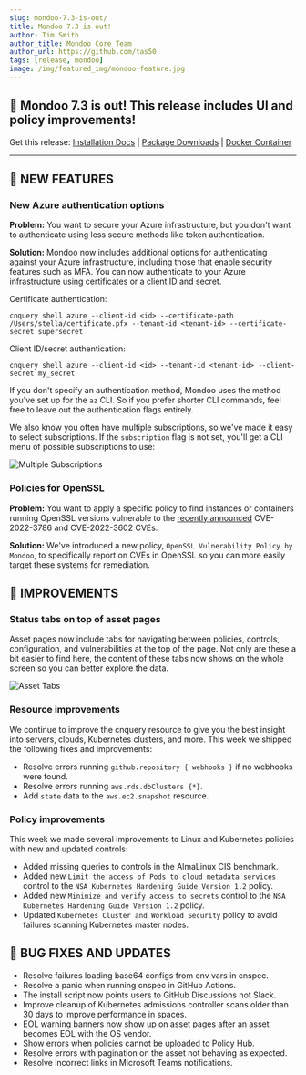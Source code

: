 ```yaml
---
slug: mondoo-7.3-is-out/
title: Mondoo 7.3 is out!
author: Tim Smith
author_title: Mondoo Core Team
author_url: https://github.com/tas50
tags: [release, mondoo]
image: /img/featured_img/mondoo-feature.jpg
---
```


## 🥳 Mondoo 7.3 is out! This release includes UI and policy improvements!

Get this release: [Installation Docs](/cnspec/) | [Package Downloads](https://releases.mondoo.com/mondoo/) | [Docker Container](https://hub.docker.com/r/mondoo/client)

---

## 🎉 NEW FEATURES

### New Azure authentication options

**Problem:** You want to secure your Azure infrastructure, but you don't want to authenticate using less secure methods like token authentication.

**Solution:** Mondoo now includes additional options for authenticating against your Azure infrastructure, including those that enable security features such as MFA. You can now authenticate to your Azure infrastructure using certificates or a client ID and secret.

Certificate authentication:

```shell
cnquery shell azure --client-id <id> --certificate-path /Users/stella/certificate.pfx --tenant-id <tenant-id> --certificate-secret supersecret
```

Client ID/secret authentication:

```shell
cnquery shell azure --client-id <id> --tenant-id <tenant-id> --client-secret my_secret
```

If you don't specify an authentication method, Mondoo uses the method you've set up for the `az` CLI. So if you prefer shorter CLI commands, feel free to leave out the authentication flags entirely.

We also know you often have multiple subscriptions, so we've made it easy to select subscriptions. If the `subscription` flag is not set, you'll get a CLI menu of possible subscriptions to use:

![Multiple Subscriptions](/img/releases/2022-11-08-mondoo-7.3-is-out/multiple_subs.png)

### Policies for OpenSSL

**Problem:** You want to apply a specific policy to find instances or containers running OpenSSL versions vulnerable to the [recently announced](https://www.openssl.org/blog/blog/2022/11/01/email-address-overflows/) CVE-2022-3786 and CVE-2022-3602 CVEs.

**Solution:** We've introduced a new policy, `OpenSSL Vulnerability Policy by Mondoo`, to specifically report on CVEs in OpenSSL so you can more easily target these systems for remediation.

## 🧹 IMPROVEMENTS

### Status tabs on top of asset pages

Asset pages now include tabs for navigating between policies, controls, configuration, and vulnerabilities at the top of the page. Not only are these a bit easier to find here, the content of these tabs now shows on the whole screen so you can better explore the data.

![Asset Tabs](/img/releases/2022-11-08-mondoo-7.3-is-out/tabs.png)

### Resource improvements

We continue to improve the cnquery resource to give you the best insight into servers, clouds, Kubernetes clusters, and more. This week we shipped the following fixes and improvements:

- Resolve errors running `github.repository { webhooks }` if no webhooks were found.
- Resolve errors running `aws.rds.dbClusters {*}`.
- Add `state` data to the `aws.ec2.snapshot` resource.

### Policy improvements

This week we made several improvements to Linux and Kubernetes policies with new and updated controls:

- Added missing queries to controls in the AlmaLinux CIS benchmark.
- Added new `Limit the access of Pods to cloud metadata services ` control to the `NSA Kubernetes Hardening Guide Version 1.2` policy.
- Added new `Minimize and verify access to secrets` control to the `NSA Kubernetes Hardening Guide Version 1.2` policy.
- Updated `Kubernetes Cluster and Workload Security` policy to avoid failures scanning Kubernetes master nodes.

## 🐛 BUG FIXES AND UPDATES

- Resolve failures loading base64 configs from env vars in cnspec.
- Resolve a panic when running cnspec in GitHub Actions.
- The install script now points users to GitHub Discussions not Slack.
- Improve cleanup of Kubernetes admissions controller scans older than 30 days to improve performance in spaces.
- EOL warning banners now show up on asset pages after an asset becomes EOL with the OS vendor.
- Show errors when policies cannot be uploaded to Policy Hub.
- Resolve errors with pagination on the asset not behaving as expected.
- Resolve incorrect links in Microsoft Teams notifications.
